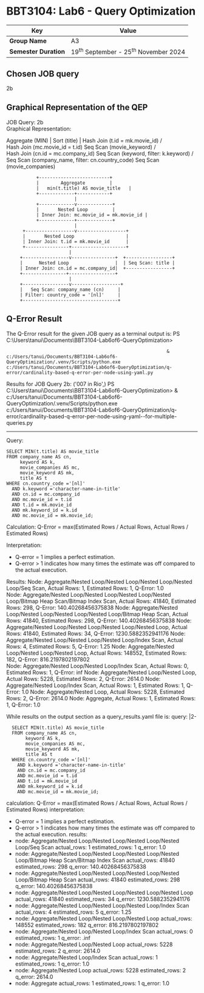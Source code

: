# BBT3104: Lab6 - Query Optimization


| **Key**                                                               | Value                                                                                                                                                                              |
|---------------|---------------------------------------------------------|
| **Group Name**                                                               | A3 |
| **Semester Duration**                                                 | 19<sup>th</sup> September - 25<sup>th</sup> November 2024                                                                                                                       |

## Chosen JOB query
2b
## Graphical Representation of the QEP
JOB Query: 2b  
Graphical Representation:

Aggregate (MIN)
                               |
                            Sort (title)
                               |
                       Hash Join (t.id = mk.movie_id)
                       /                       \
       Hash Join (mc.movie_id = t.id)      Seq Scan (movie_keyword)
       /                   \
Hash Join (cn.id = mc.company_id)   Seq Scan (keyword, filter: k.keyword)
       /           \
Seq Scan (company_name, filter: cn.country_code)  Seq Scan (movie_companies)

               +--------------------------+
               |        Aggregate         |
               |   min(t.title) AS movie_title   |
               +-------------+------------+
                             |
               +-------------v-------------+
               |       Nested Loop         |
               | Inner Join: mc.movie_id = mk.movie_id |
               +-------------+-------------+
                             |
          +------------------v------------------+
          |       Nested Loop                   |
          | Inner Join: t.id = mk.movie_id      |
          +----------------+--------------------+
                           |
         +-----------------v----------------+  +-----------------+
         |      Nested Loop                 |  | Seq Scan: title |
         | Inner Join: cn.id = mc.company_id|  +-----------------+
         +----------------+-----------------+
                           |
         +-----------------v------------------+
         |   Seq Scan: company_name (cn)     |
         | Filter: country_code = '[nl]'     |
         +-----------------------------------+
## Q-Error Result
The Q-Error result for the given JOB query as a terminal output is:
PS C:\Users\tanui\Documents\BBT3104-Lab6of6-QueryOptimization>


                                                               & c:/Users/tanui/Documents/BBT3104-Lab6of6-QueryOptimization/.venv/Scripts/python.exe c:/Users/tanui/Documents/BBT3104-Lab6of6-QueryOptimization/q-error/cardinality-based-q-error-per-node-using-yaml.py
Results for JOB Query 2b:
('007 in Rio',)
PS C:\Users\tanui\Documents\BBT3104-Lab6of6-QueryOptimization> & c:/Users/tanui/Documents/BBT3104-Lab6of6-QueryOptimization/.venv/Scripts/python.exe c:/Users/tanui/Documents/BBT3104-Lab6of6-QueryOptimization/q-error/cardinality-based-q-error-per-node-using-yaml--for-multiple-queries.py


--------------------------------------------------

Query:

    SELECT MIN(t.title) AS movie_title
    FROM company_name AS cn,
         keyword AS k,
         movie_companies AS mc,
         movie_keyword AS mk,
         title AS t
    WHERE cn.country_code ='[nl]'
      AND k.keyword ='character-name-in-title'
      AND cn.id = mc.company_id
      AND mc.movie_id = t.id
      AND t.id = mk.movie_id
      AND mk.keyword_id = k.id
      AND mc.movie_id = mk.movie_id;


Calculation:
Q-Error = max(Estimated Rows / Actual Rows, Actual Rows / Estimated Rows)


Interpretation:
* Q-error = 1 implies a perfect estimation.
* Q-error > 1 indicates how many times the estimate was off compared to the actual execution.


Results:
Node: Aggregate/Nested Loop/Nested Loop/Nested Loop/Nested Loop/Seq Scan, Actual Rows: 1, Estimated Rows: 1, Q-Error: 1.0       
Node: Aggregate/Nested Loop/Nested Loop/Nested Loop/Nested Loop/Bitmap Heap Scan/Bitmap Index Scan, Actual Rows: 41840, Estimated Rows: 298, Q-Error: 140.40268456375838
Node: Aggregate/Nested Loop/Nested Loop/Nested Loop/Nested Loop/Bitmap Heap Scan, Actual Rows: 41840, Estimated Rows: 298, Q-Error: 140.40268456375838
Node: Aggregate/Nested Loop/Nested Loop/Nested Loop/Nested Loop, Actual Rows: 41840, Estimated Rows: 34, Q-Error: 1230.5882352941176
Node: Aggregate/Nested Loop/Nested Loop/Nested Loop/Index Scan, Actual Rows: 4, Estimated Rows: 5, Q-Error: 1.25
Node: Aggregate/Nested Loop/Nested Loop/Nested Loop, Actual Rows: 148552, Estimated Rows: 182, Q-Error: 816.2197802197802       
Node: Aggregate/Nested Loop/Nested Loop/Index Scan, Actual Rows: 0, Estimated Rows: 1, Q-Error: inf
Node: Aggregate/Nested Loop/Nested Loop, Actual Rows: 5228, Estimated Rows: 2, Q-Error: 2614.0
Node: Aggregate/Nested Loop/Index Scan, Actual Rows: 1, Estimated Rows: 1, Q-Error: 1.0
Node: Aggregate/Nested Loop, Actual Rows: 5228, Estimated Rows: 2, Q-Error: 2614.0
Node: Aggregate, Actual Rows: 1, Estimated Rows: 1, Q-Error: 1.0


While results on the output section as a query_results.yaml file is:
query: |2-

      SELECT MIN(t.title) AS movie_title
      FROM company_name AS cn,
           keyword AS k,
           movie_companies AS mc,
           movie_keyword AS mk,
           title AS t
      WHERE cn.country_code ='[nl]'
        AND k.keyword ='character-name-in-title'
        AND cn.id = mc.company_id
        AND mc.movie_id = t.id
        AND t.id = mk.movie_id
        AND mk.keyword_id = k.id
        AND mc.movie_id = mk.movie_id;
      
calculation: Q-Error = max(Estimated Rows / Actual Rows, Actual Rows / Estimated Rows)
interpretation:
  - Q-error = 1 implies a perfect estimation.
  - Q-error >  1 indicates how many times the estimate was off compared to the actual
    execution.
results:
  - node: Aggregate/Nested Loop/Nested Loop/Nested Loop/Nested Loop/Seq Scan
    actual_rows: 1
    estimated_rows: 1
    q_error: 1.0
  - node: Aggregate/Nested Loop/Nested Loop/Nested Loop/Nested Loop/Bitmap Heap Scan/Bitmap
      Index Scan
    actual_rows: 41840
    estimated_rows: 298
    q_error: 140.40268456375838
  - node: Aggregate/Nested Loop/Nested Loop/Nested Loop/Nested Loop/Bitmap Heap Scan
    actual_rows: 41840
    estimated_rows: 298
    q_error: 140.40268456375838
  - node: Aggregate/Nested Loop/Nested Loop/Nested Loop/Nested Loop
    actual_rows: 41840
    estimated_rows: 34
    q_error: 1230.5882352941176
  - node: Aggregate/Nested Loop/Nested Loop/Nested Loop/Index Scan
    actual_rows: 4
    estimated_rows: 5
    q_error: 1.25
  - node: Aggregate/Nested Loop/Nested Loop/Nested Loop
    actual_rows: 148552
    estimated_rows: 182
    q_error: 816.2197802197802
  - node: Aggregate/Nested Loop/Nested Loop/Index Scan
    actual_rows: 0
    estimated_rows: 1
    q_error: .inf
  - node: Aggregate/Nested Loop/Nested Loop
    actual_rows: 5228
    estimated_rows: 2
    q_error: 2614.0
  - node: Aggregate/Nested Loop/Index Scan
    actual_rows: 1
    estimated_rows: 1
    q_error: 1.0
  - node: Aggregate/Nested Loop
    actual_rows: 5228
    estimated_rows: 2
    q_error: 2614.0
  - node: Aggregate
    actual_rows: 1
    estimated_rows: 1
    q_error: 1.0


